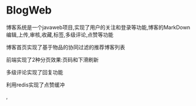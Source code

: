 # BlogWeb

博客系统是一个javaweb项目,实现了用户的关注和登录等功能,博客的MarkDown编辑,上传,审核,收藏,标签,多级评论,点赞等功能

博客首页实现了基于物品的协同过滤的推荐博客列表

前端实现了2种分页效果:页码和下滑刷新

多级评论实现了回复功能

利用redis实现了点赞缓冲



,
